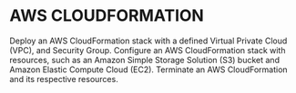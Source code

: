 # AWS CLOUDFORMATION
Deploy an AWS CloudFormation stack with a defined Virtual Private Cloud (VPC), and Security Group. Configure an AWS CloudFormation stack with resources, such as an Amazon Simple Storage Solution (S3) bucket and Amazon Elastic Compute Cloud (EC2). Terminate an AWS CloudFormation and its respective resources.

